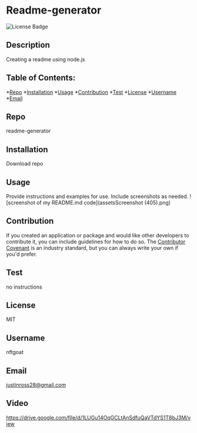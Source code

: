  
  # Readme-generator
  ![License Badge](https://img.shields.io/badge/license-MIT-red) 
  ## Description
  Creating a readme using node.js
  ## Table of Contents:
  *[Repo](#repo) 
  *[Installation](#installation)
  *[Usage](#usage)
  *[Contribution](#contribution)
  *[Test](#test)
  *[License](#license)
  *[Username](#username)
  *[Email](#email)
  ## Repo
  readme-generator
  ## Installation
  Download repo
  ## Usage
  Provide instructions and examples for use. Include screenshots as needed.
  ![screenshot of my README.md code](assetsScreenshot (405).png)
  ## Contribution
  If you created an application or package and would like other developers to contribute it, you can include guidelines for how to do so. The [Contributor Covenant](https://www.contributor-covenant.org/) is an industry standard, but you can always write your own if you'd prefer.
  ## Test
  no instructions
  ## License
  MIT
  ## Username
  nftgoat
  ## Email
  justinross28@gmail.com
  ## Video
  https://drive.google.com/file/d/1LUGu14OqGCLtAnSdfuQaVTdYS1T8bJ3M/view


